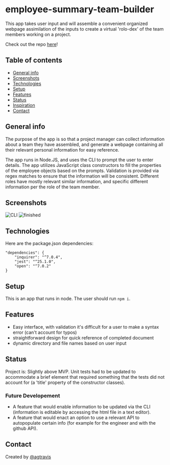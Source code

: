 # employee-summary-team-builder

This app takes user input and will assemble a convenient organized webpage assimilation of the inputs to create a virtual 'rolo-dex' of the team members working on a project.

Check out the repo [here](https://github.com/agtravis/employee-summary-team-builder)!

## Table of contents

- [General info](#general-info)
- [Screenshots](#screenshots)
- [Technologies](#technologies)
- [Setup](#setup)
- [Features](#features)
- [Status](#status)
- [Inspiration](#inspiration)
- [Contact](#contact)

## General info

The purpose of the app is so that a project manager can collect information about a team they have assembled, and generate a webpage containing all their relevant personal information for easy reference.

The app runs in Node.JS, and uses the CLI to prompt the user to enter details. The app utilizes JavaScript class constructors to fill the properties of the employee objects based on the prompts. Validation is provided via regex matches to ensure that the information will be consistent. Different roles have mostly relevant similar information, and specific different information per the role of the team member.

## Screenshots

![CLI](https://github.com/agtravis/node-resume-generator/blob/master/assets/images/CLI.PNG)
![finished](https://github.com/agtravis/node-resume-generator/blob/master/assets/images/output.PNG)

## Technologies

Here are the package.json dependencies:

    "dependencies": {
        "inquirer": "^7.0.4",
        "jest": "^25.1.0",
        "open": "^7.0.2"
    }

## Setup

This is an app that runs in node. The user should run `npm i`.

## Features

- Easy interface, with validation it's difficult for a user to make a syntax error (can't account for typos)
- straightforward design for quick reference of completed document
- dynamic directory and file names based on user input

## Status

Project is: Slightly above MVP. Unit tests had to be updated to accommodate a brief element that required something that the tests did not account for (a 'title' property of the constructor classes).

### Future Developement

- A feature that would enable information to be updated via the CLI (information is editable by accessing the html file in a text editor).
- A feature that would enact an option to use a relevant API to autopopulate certain info (for example for the engineer and with the github API).

## Contact

Created by [@agtravis](https://agtravis.github.io/)

